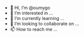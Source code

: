 - 👋 Hi, I’m @oumygo
- 👀 I’m interested in ...
- 🌱 I’m currently learning ...
- 💞️ I’m looking to collaborate on ...
- 📫 How to reach me ...

<!---
oumygo/oumygo is a ✨ special ✨ repository because its `README.md` (this file) appears on your GitHub profile.
You can click the Preview link to take a look at your changes.
--->
